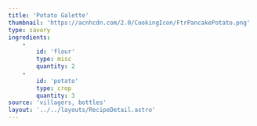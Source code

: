 ```yaml
---
title: 'Potato Galette'
thumbnail: 'https://acnhcdn.com/2.0/CookingIcon/FtrPancakePotato.png'
type: savory
ingredients:
	-
		id: 'flour'
		type: misc
		quantity: 2
	-
		id: 'potato'
		type: crop
		quantity: 3
source: 'villagers, bottles'
layout: '../../layouts/RecipeDetail.astro'
---
```

